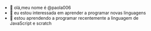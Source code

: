 - 👋 olá,meu nome é @paola006
- 👀 eu estou interessada em aprender a programar novas linguagens 
- 🌱 estou aprendendo a programar recentemente a linguagem de JavaScript e scratch
